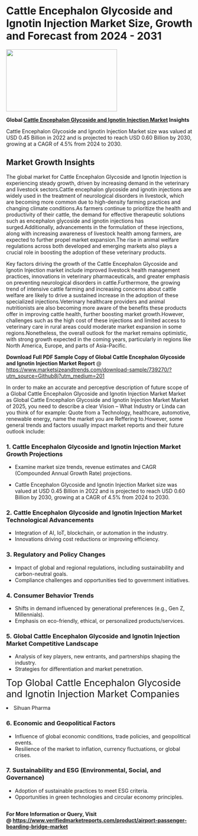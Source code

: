 <H1>Cattle Encephalon Glycoside and Ignotin Injection Market Size, Growth and Forecast from 2024 - 2031</H1><img class="aligncenter size-medium wp-image-584254" src="https://thirdeyenews.in/wp-content/uploads/2024/09/Global-Market-Research-300x168.jpeg" alt="" width="300" height="168" /><p><strong>Global&nbsp;<a href="https://www.marketsizeandtrends.com/download-sample/739270/?utm_source=Github8j?utm_medium=201">Cattle Encephalon Glycoside and Ignotin Injection Market</a> Insights</strong></p><p>Cattle Encephalon Glycoside and Ignotin Injection Market size was valued at USD 0.45 Billion in 2022 and is projected to reach USD 0.60 Billion by 2030, growing at a CAGR of 4.5% from 2024 to 2030.</p><p><h2>Market Growth Insights</h2> <p>The global market for Cattle Encephalon Glycoside and Ignotin Injection is experiencing steady growth, driven by increasing demand in the veterinary and livestock sectors.Cattle encephalon glycoside and ignotin injections are widely used in the treatment of neurological disorders in livestock, which are becoming more common due to high-density farming practices and changing climate conditions.As farmers continue to prioritize the health and productivity of their cattle, the demand for effective therapeutic solutions such as encephalon glycoside and ignotin injections has surged.Additionally, advancements in the formulation of these injections, along with increasing awareness of livestock health among farmers, are expected to further propel market expansion.The rise in animal welfare regulations across both developed and emerging markets also plays a crucial role in boosting the adoption of these veterinary products.</p> <p>Key factors driving the growth of the Cattle Encephalon Glycoside and Ignotin Injection market include improved livestock health management practices, innovations in veterinary pharmaceuticals, and greater emphasis on preventing neurological disorders in cattle.Furthermore, the growing trend of intensive cattle farming and increasing concerns about cattle welfare are likely to drive a sustained increase in the adoption of these specialized injections.Veterinary healthcare providers and animal nutritionists are also becoming more aware of the benefits these products offer in improving cattle health, further boosting market growth.However, challenges such as the high cost of these injections and limited access to veterinary care in rural areas could moderate market expansion in some regions.Nonetheless, the overall outlook for the market remains optimistic, with strong growth expected in the coming years, particularly in regions like North America, Europe, and parts of Asia-Pacific.</p> <p><span class=""><strong>Download Full PDF Sample Copy of Global Cattle Encephalon Glycoside and Ignotin Injection Market Report</strong> @ <a href="https://www.marketsizeandtrends.com/download-sample/739270/?utm_source=Github8j?utm_medium=201" target="_blank">https://www.marketsizeandtrends.com/download-sample/739270/?utm_source=Github8j?utm_medium=201</a></span></p><p>In order to make an accurate and perceptive description of future scope of a Global&nbsp;Cattle Encephalon Glycoside and Ignotin Injection Market Market as Global&nbsp;Cattle Encephalon Glycoside and Ignotin Injection Market Market of 2025, you need to describe a clear Vision &ndash; What Industry or Linda can you think of for example: Quote from a Technology, healthcare, automotive, renewable energy, name the market you are Reffering to.However, some general trends and factors usually impact market reports and their future outlook include:</p><h3>1.&nbsp;<strong>Cattle Encephalon Glycoside and Ignotin Injection Market Growth Projections</strong></h3><ul><li>Examine market size trends, revenue estimates and CAGR (Compounded Annual Growth Rate) projections.</li><li><p>Cattle Encephalon Glycoside and Ignotin Injection Market size was valued at USD 0.45 Billion in 2022 and is projected to reach USD 0.60 Billion by 2030, growing at a CAGR of 4.5% from 2024 to 2030.</p></li></ul><h3>2.&nbsp;<strong>Cattle Encephalon Glycoside and Ignotin Injection Market Technological Advancements</strong></h3><ul><li>Integration of AI, IoT, blockchain, or automation in the industry.</li><li>Innovations driving cost reductions or improving efficiency.</li></ul><h3>3.&nbsp;<strong>Regulatory and Policy Changes</strong></h3><ul><li>Impact of global and regional regulations, including sustainability and carbon-neutral goals.</li><li>Compliance challenges and opportunities tied to government initiatives.</li></ul><h3>4.&nbsp;<strong>Consumer Behavior Trends</strong></h3><ul><li>Shifts in demand influenced by generational preferences (e.g., Gen Z, Millennials).</li><li>Emphasis on eco-friendly, ethical, or personalized products/services.</li></ul><h3>5.&nbsp;<strong>Global Cattle Encephalon Glycoside and Ignotin Injection Market Competitive Landscape</strong></h3><ul><li>Analysis of key players, new entrants, and partnerships shaping the industry.</li><li>Strategies for differentiation and market penetration.</li></ul><p data-pm-slice="1 1 []"><span style="color: inherit; font-family: inherit; font-size: 25px;">Top Global Cattle Encephalon Glycoside and Ignotin Injection Market Companies</span></p><div class="" data-test-id=""><p><li>Sihuan Pharma</li></p></div><h3>6.&nbsp;<strong>Economic and Geopolitical Factors</strong></h3><ul><li>Influence of global economic conditions, trade policies, and geopolitical events.</li><li>Resilience of the market to inflation, currency fluctuations, or global crises.</li></ul><h3>7.&nbsp;<strong>Sustainability and ESG (Environmental, Social, and Governance)</strong></h3><ul><li>Adoption of sustainable practices to meet ESG criteria.</li><li>Opportunities in green technologies and circular economy principles.</li></ul><h2><strong style="font-size: 14px;">For More Information or Query, Visit @&nbsp;</strong><a style="background-color: #ffffff; font-size: 14px;" href="https://www.marketsizeandtrends.com/report/cattle-encephalon-glycoside-and-ignotin-injection-market/" target="_blank">https://www.verifiedmarketreports.com/product/airport-passenger-boarding-bridge-market</a></h2>